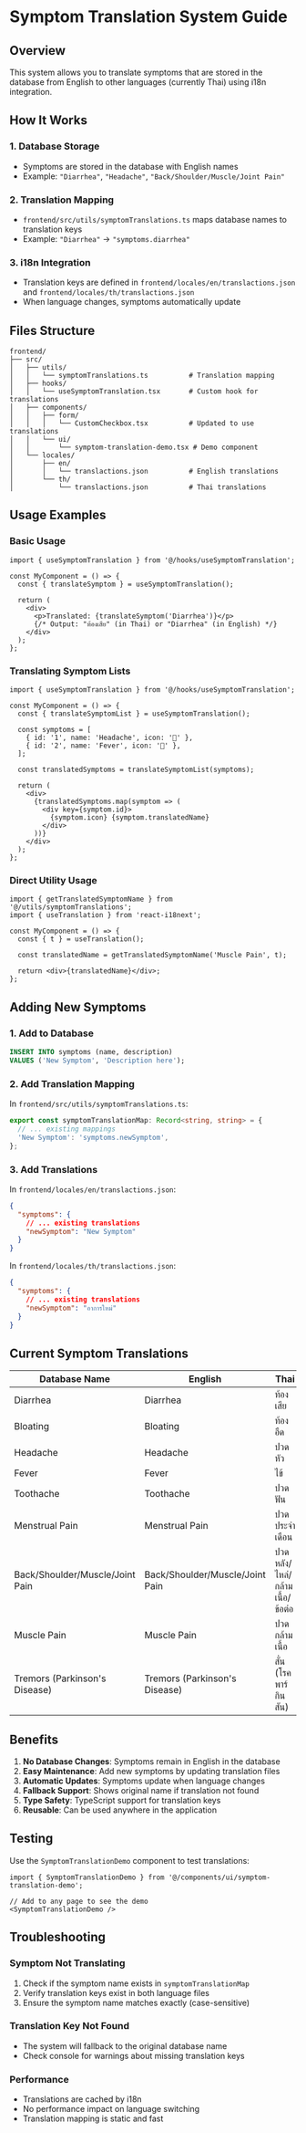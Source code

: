 # Symptom Translation System Guide

## Overview

This system allows you to translate symptoms that are stored in the database from English to other languages (currently Thai) using i18n integration.

## How It Works

### 1. Database Storage
- Symptoms are stored in the database with English names
- Example: `"Diarrhea"`, `"Headache"`, `"Back/Shoulder/Muscle/Joint Pain"`

### 2. Translation Mapping
- `frontend/src/utils/symptomTranslations.ts` maps database names to translation keys
- Example: `"Diarrhea"` → `"symptoms.diarrhea"`

### 3. i18n Integration
- Translation keys are defined in `frontend/locales/en/translactions.json` and `frontend/locales/th/translactions.json`
- When language changes, symptoms automatically update

## Files Structure

```
frontend/
├── src/
│   ├── utils/
│   │   └── symptomTranslations.ts          # Translation mapping
│   ├── hooks/
│   │   └── useSymptomTranslation.tsx       # Custom hook for translations
│   ├── components/
│   │   ├── form/
│   │   │   └── CustomCheckbox.tsx          # Updated to use translations
│   │   └── ui/
│   │       └── symptom-translation-demo.tsx # Demo component
│   └── locales/
│       ├── en/
│       │   └── translactions.json          # English translations
│       └── th/
│           └── translactions.json          # Thai translations
```

## Usage Examples

### Basic Usage

```tsx
import { useSymptomTranslation } from '@/hooks/useSymptomTranslation';

const MyComponent = () => {
  const { translateSymptom } = useSymptomTranslation();
  
  return (
    <div>
      <p>Translated: {translateSymptom('Diarrhea')}</p>
      {/* Output: "ท้องเสีย" (in Thai) or "Diarrhea" (in English) */}
    </div>
  );
};
```

### Translating Symptom Lists

```tsx
import { useSymptomTranslation } from '@/hooks/useSymptomTranslation';

const MyComponent = () => {
  const { translateSymptomList } = useSymptomTranslation();
  
  const symptoms = [
    { id: '1', name: 'Headache', icon: '🤕' },
    { id: '2', name: 'Fever', icon: '🤒' },
  ];
  
  const translatedSymptoms = translateSymptomList(symptoms);
  
  return (
    <div>
      {translatedSymptoms.map(symptom => (
        <div key={symptom.id}>
          {symptom.icon} {symptom.translatedName}
        </div>
      ))}
    </div>
  );
};
```

### Direct Utility Usage

```tsx
import { getTranslatedSymptomName } from '@/utils/symptomTranslations';
import { useTranslation } from 'react-i18next';

const MyComponent = () => {
  const { t } = useTranslation();
  
  const translatedName = getTranslatedSymptomName('Muscle Pain', t);
  
  return <div>{translatedName}</div>;
};
```

## Adding New Symptoms

### 1. Add to Database
```sql
INSERT INTO symptoms (name, description) 
VALUES ('New Symptom', 'Description here');
```

### 2. Add Translation Mapping
In `frontend/src/utils/symptomTranslations.ts`:
```typescript
export const symptomTranslationMap: Record<string, string> = {
  // ... existing mappings
  'New Symptom': 'symptoms.newSymptom',
};
```

### 3. Add Translations
In `frontend/locales/en/translactions.json`:
```json
{
  "symptoms": {
    // ... existing translations
    "newSymptom": "New Symptom"
  }
}
```

In `frontend/locales/th/translactions.json`:
```json
{
  "symptoms": {
    // ... existing translations
    "newSymptom": "อาการใหม่"
  }
}
```

## Current Symptom Translations

| Database Name | English | Thai |
|---------------|---------|------|
| Diarrhea | Diarrhea | ท้องเสีย |
| Bloating | Bloating | ท้องอืด |
| Headache | Headache | ปวดหัว |
| Fever | Fever | ไข้ |
| Toothache | Toothache | ปวดฟัน |
| Menstrual Pain | Menstrual Pain | ปวดประจำเดือน |
| Back/Shoulder/Muscle/Joint Pain | Back/Shoulder/Muscle/Joint Pain | ปวดหลัง/ไหล่/กล้ามเนื้อ/ข้อต่อ |
| Muscle Pain | Muscle Pain | ปวดกล้ามเนื้อ |
| Tremors (Parkinson's Disease) | Tremors (Parkinson's Disease) | สั่น (โรคพาร์กินสัน) |

## Benefits

1. **No Database Changes**: Symptoms remain in English in the database
2. **Easy Maintenance**: Add new symptoms by updating translation files
3. **Automatic Updates**: Symptoms update when language changes
4. **Fallback Support**: Shows original name if translation not found
5. **Type Safety**: TypeScript support for translation keys
6. **Reusable**: Can be used anywhere in the application

## Testing

Use the `SymptomTranslationDemo` component to test translations:

```tsx
import { SymptomTranslationDemo } from '@/components/ui/symptom-translation-demo';

// Add to any page to see the demo
<SymptomTranslationDemo />
```

## Troubleshooting

### Symptom Not Translating
1. Check if the symptom name exists in `symptomTranslationMap`
2. Verify translation keys exist in both language files
3. Ensure the symptom name matches exactly (case-sensitive)

### Translation Key Not Found
- The system will fallback to the original database name
- Check console for warnings about missing translation keys

### Performance
- Translations are cached by i18n
- No performance impact on language switching
- Translation mapping is static and fast 
